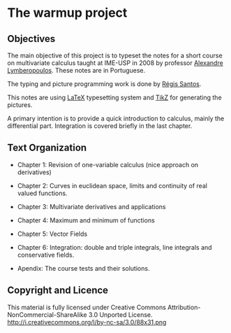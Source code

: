 # The warmup project

## Objectives


The main objective of this project is to typeset the notes for a short
course on multivariate calculus taught at IME-USP in 2008 by professor
[Alexandre Lymberopoulos][0]. These notes are in Portuguese.

The typing and picture programming work is done by [Régis Santos][3].

This notes are using [LaTeX][1] typesetting system and [TikZ][2] for
 generating the pictures.

A primary intention is to provide a quick introduction to calculus,
mainly the differential part. Integration is covered briefly in the last
chapter.

## Text Organization


* Chapter 1: Revision of one-variable calculus (nice approach on
  derivatives) 

* Chapter 2: Curves in euclidean space, limits and
  continuity of real valued functions.

* Chapter 3: Multivariate derivatives and applications

* Chapter 4: Maximum and minimum of functions

* Chapter 5: Vector Fields

* Chapter 6: Integration: double and triple integrals, line integrals
  and conservative fields.

* Apendix: The course tests and their solutions.

## Copyright and Licence

   This material is fully licensed under Creative Commons
   Attribution-NonCommercial-ShareAlike 3.0 Unported License.
   http://i.creativecommons.org/l/by-nc-sa/3.0/88x31.png

[0]: http://www.me.usp.br/~lymber/
[1]: http://www.latex-project.org/
[2]: http://latexbr.blogspot.com/
[3]: http://http://sourceforge.net/projects/pgf/
